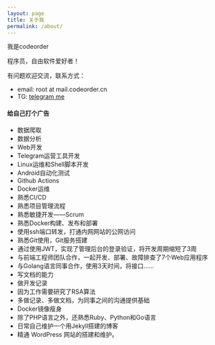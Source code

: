 ```yaml
---
layout: page
title: 关于我
permalink: /about/
---
```

我是codeorder

程序员，自由软件爱好者！

有问题欢迎交流，联系方式：

* email: root at mail.codeorder.cn
* TG: [telegram me](https://t.me/kw3p9)

#### 给自己打个广告

* 数据爬取
* 数据分析
* Web开发
* Telegram运营工具开发
* Linux运维和Shell脚本开发
* Android自动化测试
* Github Actions
* Docker运维
* 熟悉CI/CD
* 熟悉项目管理流程
* 熟悉敏捷开发——Scrum
* 熟悉Docker构建、发布和部署
* 使用ssh端口转发，打通内网网站的公网访问
* 熟悉Git使用，Git服务搭建
* 通过使用JWT，实现了管理后台的登录验证，将开发周期缩短了3周
* 与前端工程师团队合作，一起开发、部署、故障排查了7个Web应用程序
* 与Golang语言同事合作，使用3天时间，将接口……
* 写文档的能力
* 做开发记录
* 因为工作需要研究了RSA算法
* 多做记录、多做文档，为同事之间的沟通提供基础
* Docker镜像瘦身
* 除了PHP语言之外，还熟悉Ruby、Python和Go语言
* 日常自己维护一个用Jekyll搭建的博客
* 精通 WordPress 网站的搭建和维护。
